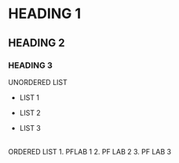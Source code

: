 # HEADING 1
## HEADING 2
### HEADING 3
UNORDERED LIST
- LIST 1
* LIST 2
+ LIST 3
<br/>
ORDERED LIST
1. PFLAB 1
2. PF LAB 2
3. PF LAB 3
